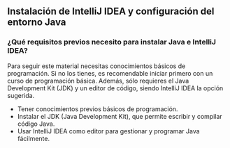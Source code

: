 <h2 align="left"> Instalación de IntelliJ IDEA y configuración del entorno Java </h2>

<h3> ¿Qué requisitos previos necesito para instalar Java e IntelliJ IDEA? </h3>

<p align="left"> Para seguir este material necesitas conocimientos básicos de programación. Si no los tienes, es recomendable iniciar primero con un curso de programación básica. Además, sólo requieres el Java Development Kit (JDK) y un editor de código, siendo IntelliJ IDEA la opción sugerida.

* Tener conocimientos previos básicos de programación.
* Instalar el JDK (Java Development Kit), que permite escribir y compilar código Java.
* Usar IntelliJ IDEA como editor para gestionar y programar Java fácilmente. </p>